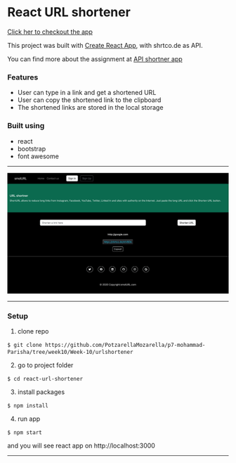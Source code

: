 # React URL shortener

[Click her to checkout the app](https://smolurlshortener.netlify.app/)

This project was built with [Create React App](https://github.com/facebook/create-react-app), with shrtco.de as API.

You can find more about the assignment at [API shortner app](https://pestotech.teachable.com/courses/1911069/lectures/43351654) 

### Features
* User can type in a link and get a shortened URL
* User can copy the shortened link to the clipboard
* The shortened links are stored in the local storage

### Built using
* react
* bootstrap
* font awesome


***
![Homepage](Images/smolURL_screenshot.png)
***

### Setup
1. clone repo
```
$ git clone https://github.com/PotzarellaMozarella/p7-mohammad-Parisha/tree/week10/Week-10/urlshortener
```
2. go to project folder
```
$ cd react-url-shortener
```
3. install packages
```
$ npm install
```
4. run app
```
$ npm start
```

and you will see react app on http://localhost:3000

***

